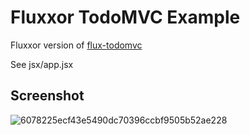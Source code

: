# Fluxxor TodoMVC Example

Fluxxor version of [flux-todomvc](https://github.com/facebook/flux/tree/master/examples/flux-todomvc)

See jsx/app.jsx

## Screenshot

![6078225ecf43e5490dc70396ccbf9505b52ae228](https://cloud.githubusercontent.com/assets/8991/6662064/1b1d08d6-cbfa-11e4-8ef7-5c7d2f8b3018.png)
